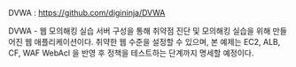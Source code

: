 DVWA : https://github.com/digininja/DVWA

DVWA - 웹 모의해킹 실습 서버 구성을 통해 취약점 진단 및 모의해킹 실습을 위해 만들어진 웹 애플리케이션이다.
취약한 웹 수준을 설정할 수 있으며, 
본 예제는 EC2, ALB, CF, WAF WebAcl 을 반영 후 정책을 테스트하는 단계까지 명세할 예정이다.